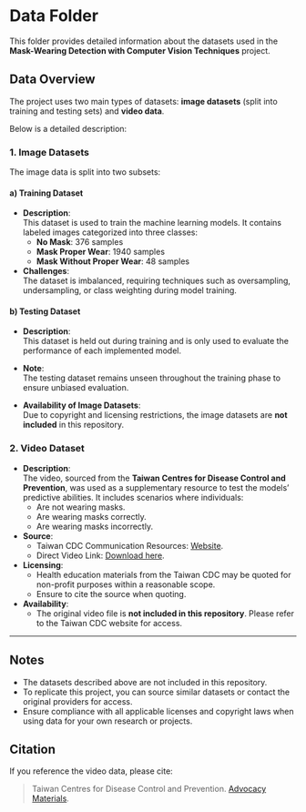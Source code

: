 # Data Folder

This folder provides detailed information about the datasets used in the **Mask-Wearing Detection with Computer Vision Techniques** project.

## Data Overview

The project uses two main types of datasets: **image datasets** (split into training and testing sets) and **video data**.

Below is a detailed description:

### 1. Image Datasets
The image data is split into two subsets:

#### a) Training Dataset
- **Description**:  
  This dataset is used to train the machine learning models. It contains labeled images categorized into three classes:  
  - **No Mask**: 376 samples  
  - **Mask Proper Wear**: 1940 samples  
  - **Mask Without Proper Wear**: 48 samples  
- **Challenges**:  
  The dataset is imbalanced, requiring techniques such as oversampling, undersampling, or class weighting during model training.

#### b) Testing Dataset
- **Description**:  
  This dataset is held out during training and is only used to evaluate the performance of each implemented model.  
- **Note**:  
  The testing dataset remains unseen throughout the training phase to ensure unbiased evaluation.

- **Availability of Image Datasets**:  
  Due to copyright and licensing restrictions, the image datasets are **not included** in this repository.

### 2. Video Dataset
- **Description**:  
  The video, sourced from the **Taiwan Centres for Disease Control and Prevention**, was used as a supplementary resource to test the models’ predictive abilities. It includes scenarios where individuals:  
  - Are not wearing masks.  
  - Are wearing masks correctly.  
  - Are wearing masks incorrectly.  
- **Source**:
  - Taiwan CDC Communication Resources: [Website](https://www.cdc.gov.tw/Advocacy/SubIndex/2xHloQ6fXNagOKPnayrjgQ?diseaseId=N6XvFa1YP9CXYdB0kNSA9A).
  - Direct Video Link: [Download here](https://www.cdc.gov.tw/File/Get/IgN4Nnj0UhtIPNRMED64ew).
- **Licensing**:  
  - Health education materials from the Taiwan CDC may be quoted for non-profit purposes within a reasonable scope.  
  - Ensure to cite the source when quoting.
- **Availability**:  
  - The original video file is **not included in this repository**. Please refer to the Taiwan CDC website for access.

---

## Notes
- The datasets described above are not included in this repository.  
- To replicate this project, you can source similar datasets or contact the original providers for access.  
- Ensure compliance with all applicable licenses and copyright laws when using data for your own research or projects.

## Citation
If you reference the video data, please cite:  
> Taiwan Centres for Disease Control and Prevention. [Advocacy Materials](https://www.cdc.gov.tw/Advocacy/SubIndex/2xHloQ6fXNagOKPnayrjgQ?diseaseId=N6XvFa1YP9CXYdB0kNSA9A).
